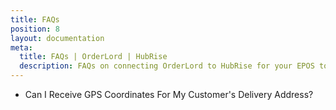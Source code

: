 ```yaml
---
title: FAQs
position: 8
layout: documentation
meta:
  title: FAQs | OrderLord | HubRise
  description: FAQs on connecting OrderLord to HubRise for your EPOS to work with other apps as a cohesive whole. Connect apps and synchronise your data.
---
```


- <Link to="/apps/orderlord/faqs/gps-coordinates/">Can I Receive GPS Coordinates For My Customer's Delivery Address?</Link>
